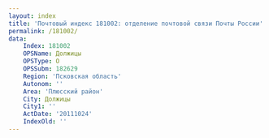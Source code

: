 ```yaml
---
layout: index
title: 'Почтовый индекс 181002: отделение почтовой связи Почты России'
permalink: /181002/
data:
    Index: 181002
    OPSName: Должицы
    OPSType: О
    OPSSubm: 182629
    Region: 'Псковская область'
    Autonom: ''
    Area: 'Плюсский район'
    City: Должицы
    City1: ''
    ActDate: '20111024'
    IndexOld: ''
---
```

